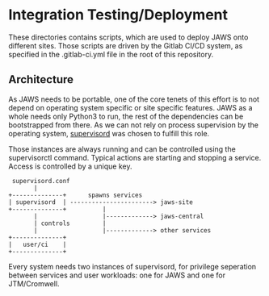 # Integration Testing/Deployment

These directories contains scripts, which are used to deploy JAWS onto different sites. Those scripts
are driven by the Gitlab CI/CD system, as specified in the .gitlab-ci.yml file in the root of
this repository.

## Architecture

As JAWS needs to be portable, one of the core tenets of this effort is to not depend on operating
system specific or site specific features. JAWS as a whole needs only Python3 to run, the rest
of the dependencies can be bootstrapped from there. As we can not rely on process supervision by
the operating system, [supervisord](https://www.supervisord.org) was chosen to fulfill this role.

Those instances are always running and can be controlled using the supervisorctl command. Typical
actions are starting and stopping a service. Access is controlled by a unique key.

     supervisord.conf
           |
    +--------------+      spawns services
    | supervisord  | -----------------------> jaws-site
    +--------------+          |
           |                  |-------------> jaws-central
           | controls         |
           |                  |-------------> other services
    +--------------+
    |   user/ci    |
    +--------------+

Every system needs two instances of supervisord, for privilege seperation between services and
user workloads: one for JAWS and one for JTM/Cromwell.

